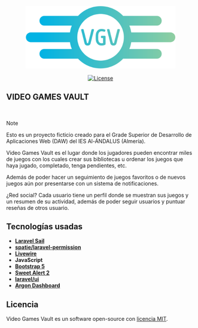 <p align="center"><a href="#" target="_blank"><img src="public/img/logos/VGV.svg" width="400" alt="VGV Logo"></a></p>

<p align="center">
<a href="#"><img src="https://img.shields.io/packagist/l/laravel/framework" alt="License"></a>
</p>

## VIDEO GAMES VAULT

<br />

> [!NOTE]
> Esto es un proyecto ficticio creado para el Grade Superior de Desarrollo de Aplicaciones Web (DAW) del IES Al-ÁNDALUS (Almería).

Video Games Vault es el lugar donde los jugadores pueden encontrar miles de juegos con los cuales crear sus bibliotecas u ordenar los juegos que haya jugado, completado, tenga pendientes, etc.

Además de poder hacer un seguimiento de juegos favoritos o de nuevos juegos aún por presentarse con un sistema de notificaciones.

¿Red social? Cada usuario tiene un perfil donde se muestran sus juegos y un resumen de su actividad, además de poder seguir usuarios y puntuar reseñas de otros usuario.

## Tecnologías usadas

- **[Laravel Sail](https://laravel.com/docs/10.x/sail)**
- **[spatie/laravel-permission](https://spatie.be/docs/laravel-permission/v5/introduction)**
- **[Livewire](https://laravel-livewire.com/)**
- **JavaScript**
- **[Bootstrap 5](https://getbootstrap.com/)**
- **[Sweet Alert 2](https://sweetalert2.github.io/)**
- **[laravel/ui](https://packagist.org/packages/laravel/ui)**
- **[Argon Dashboard](https://www.creative-tim.com/product/argon-dashboard-laravel)**


## Licencia

Video Games Vault es un software open-source con [licencia MIT](https://opensource.org/licenses/MIT).
